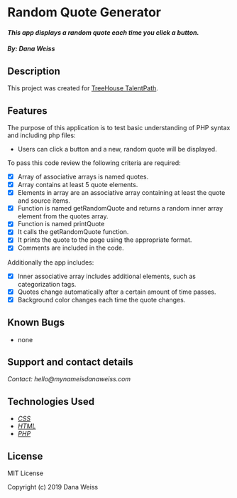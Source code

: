# Random Quote Generator

#### _This app displays a random quote each time you click a button._

#### _By: Dana Weiss_

## Description

This project was created for [TreeHouse TalentPath](https://teamtreehouse.com/).

## Features

The purpose of this application is to test basic understanding of PHP syntax and including php files:

* Users can click a button and a new, random quote will be displayed.

To pass this code review the following criteria are required:

- [x] Array of associative arrays is named quotes.
- [x] Array contains at least 5 quote elements.
- [x] Elements in array are an associative array containing at least the quote and source items.
- [x] Function is named getRandomQuote and returns a random inner array element from the quotes array.
- [x] Function is named printQuote
- [x] It calls the getRandomQuote function.
- [x] It prints the quote to the page using the appropriate format.
- [x] Comments are included in the code.

Additionally the app includes:

- [x] Inner associative array includes additional elements, such as categorization tags.
- [x] Quotes change automatically after a certain amount of time passes.
- [x] Background color changes each time the quote changes.

## Known Bugs
 * none

## Support and contact details

_Contact: hello@mynameisdanaweiss.com_

## Technologies Used

* _[CSS](https://www.w3.org/TR/CSS/)_
* _[HTML](https://www.w3.org/TR/html5/)_
* _[PHP](https://teamcapybara.github.io/capybara/)_

## License

MIT License

Copyright (c) 2019 Dana Weiss
